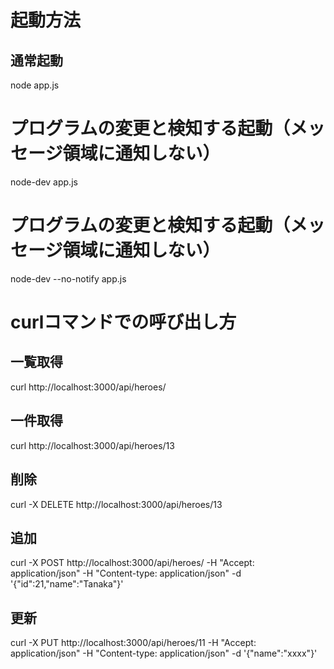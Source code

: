 # 起動方法
## 通常起動
node app.js



# プログラムの変更と検知する起動（メッセージ領域に通知しない）
node-dev app.js

# プログラムの変更と検知する起動（メッセージ領域に通知しない）
node-dev --no-notify app.js


# curlコマンドでの呼び出し方

## 一覧取得
curl http://localhost:3000/api/heroes/

## 一件取得
curl http://localhost:3000/api/heroes/13

## 削除
curl -X DELETE http://localhost:3000/api/heroes/13


## 追加
curl -X POST http://localhost:3000/api/heroes/  -H "Accept: application/json" -H "Content-type: application/json" -d '{"id":21,"name":"Tanaka"}'

## 更新
curl -X PUT http://localhost:3000/api/heroes/11   -H "Accept: application/json" -H "Content-type: application/json" -d '{"name":"xxxx"}'



